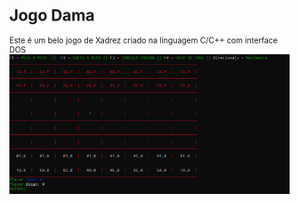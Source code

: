 # Jogo Dama
Este é um belo jogo de Xadrez criado na linguagem C/C++ com interface DOS
![alt text](https://github.com/DiegoBarney/JogoXadrez/blob/main/Jogo_Xadrez.PNG?raw=true)
